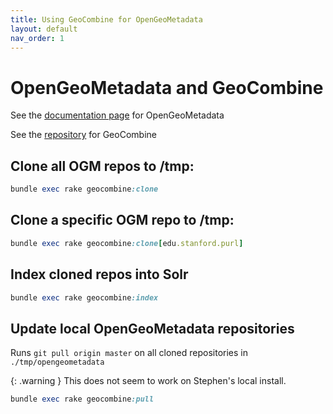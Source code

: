 ```yaml
---
title: Using GeoCombine for OpenGeoMetadata
layout: default
nav_order: 1
---
```


# OpenGeoMetadata and GeoCombine

See the
[documentation page](https://opengeometadata.org/)
for OpenGeoMetadata

See the
[repository](https://github.com/OpenGeoMetadata/GeoCombine)
for GeoCombine

## Clone all OGM repos to /tmp:

```ruby
bundle exec rake geocombine:clone
```

## Clone a specific OGM repo to /tmp:

```ruby
bundle exec rake geocombine:clone[edu.stanford.purl]
```

## Index cloned repos into Solr

```ruby
bundle exec rake geocombine:index
```

## Update local OpenGeoMetadata repositories

Runs `git pull origin master` 
on all cloned repositories in 
`./tmp/opengeometadata`

{: .warning }
This does not seem to work on Stephen's local install.

```ruby
bundle exec rake geocombine:pull
```